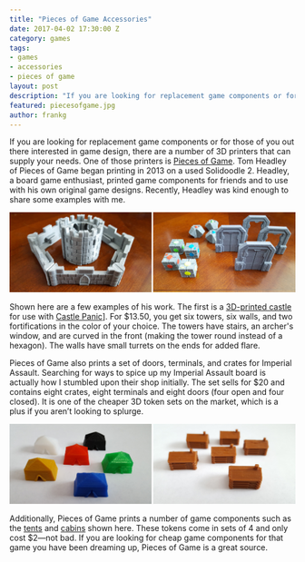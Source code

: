 ```yaml
---
title: "Pieces of Game Accessories"
date: 2017-04-02 17:30:00 Z
category: games
tags:
- games
- accessories
- pieces of game
layout: post
description: "If you are looking for replacement game components or for those of you out there interested in game design, Pieces of Game can supply your needs. "
featured: piecesofgame.jpg
author: frankg
---
```

If you are looking for replacement game components or for those of you out there interested in game design, there are a number of 3D printers that can supply your needs.  One of those printers is [Pieces of Game](https://www.etsy.com/shop/Piecesofgame?ref=condensed_trust_header_title_items). Tom Headley of Pieces of Game began printing in 2013 on a used Solidoodle 2. Headley, a board game enthusiast, printed game components for friends and to use with his own original game designs. Recently, Headley was kind enough to share some examples with me.

![Pieces of Game 1](/images/piecesofgame/piecesofgame1.jpg)

Shown here are a few examples of his work. The first is a [3D-printed castle](https://www.etsy.com/listing/234413488/3d-printed-castle-6-towers-6-walls-and-2?ref=shop_home_active_3) for use with [Castle Panic](http://firesidegames.com/games/castle-panic/)]. For $13.50, you get six towers, six walls, and two fortifications in the color of your choice. The towers have stairs, an archer's window, and are curved in the front (making the tower round instead of a hexagon). The walls have small turrets on the ends for added flare.

Pieces of Game also prints a set of doors, terminals, and crates for Imperial Assault. Searching for ways to spice up my Imperial Assault board is actually how I stumbled upon their shop initially. The set sells for $20 and contains eight crates, eight terminals and eight doors (four open and four closed). It is one of the cheaper 3D token sets on the market, which is a plus if you aren’t looking to splurge.

![Pieces of Game 2](/images/piecesofgame/piecesofgame2.jpg)

Additionally, Pieces of Game prints a number of game components such as the [tents](https://www.etsy.com/listing/234832067/colorful-tent-tokens-4-in-a-set?ref=shop_home_active_21) and [cabins](https://www.etsy.com/listing/236102832/log-cabin-4-in-a-set?ref=shop_home_active_22) shown here. These tokens come in sets of 4 and only cost $2—not bad. If you are looking for cheap game components for that game you have been dreaming up, Pieces of Game is a great source.
